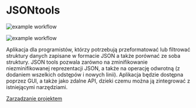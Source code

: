 # JSONtools

![example workflow](https://github.com/qba2003/JSONtools/actions/workflows/ci.yml/badge.svg)

![example workflow](https://github.com/qba2003/JSONtools/actions/workflows/buildanddocs.yml/badge.svg)

Aplikacja dla programistów, którzy potrzebują przeformatować lub filtrować struktury danych zapisane w formacie JSON a także porównać ze soba struktury. JSON tools pozwala zarówno na zminifikowanie niezminifikowanej reprezentacji JSON, a także na operację odwrotną (z dodaniem wszelkich odstępów i nowych linii). Aplikacja będzie dostępna poprzez GUI, a także jako zdalne API, dzieki czemu można ją zintegrować z istniejącymi narzędziami.

[Zarządzanie projektem](https://docs.google.com/spreadsheets/d/1gthCmRso2HMaedns8Ydz553BfZfUNOX3/edit?usp=drive_link&ouid=103961514743577592692&rtpof=true&sd=true)
